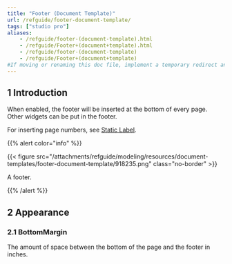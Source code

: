 ```yaml
---
title: "Footer (Document Template)"
url: /refguide/footer-document-template/
tags: ["studio pro"]
aliases:
    - /refguide/footer-(document-template).html
    - /refguide/Footer+(document+template).html
    - /refguide/footer-(document-template)
    - /refguide/Footer+(document+template)
#If moving or renaming this doc file, implement a temporary redirect and let the respective team know they should update the URL in the product. See Mapping to Products for more details.
---
```


## 1 Introduction

When enabled, the footer will be inserted at the bottom of every page. Other widgets can be put in the footer.

For inserting page numbers, see [Static Label](/refguide/static-label-document-template/).

{{% alert color="info" %}}

{{< figure src="/attachments/refguide/modeling/resources/document-templates/footer-document-template/918235.png" class="no-border" >}}

A footer.

{{% /alert %}}

## 2 Appearance

### 2.1 BottomMargin

The amount of space between the bottom of the page and the footer in inches.
